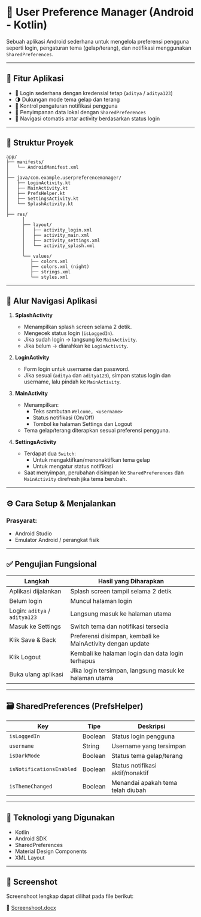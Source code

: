 # 📱 User Preference Manager (Android - Kotlin)

Sebuah aplikasi Android sederhana untuk mengelola preferensi pengguna seperti login, pengaturan tema (gelap/terang), dan notifikasi menggunakan `SharedPreferences`.

---

## 🚀 Fitur Aplikasi

- 🔐 Login sederhana dengan kredensial tetap (`aditya` / `aditya123`)
- 🌗 Dukungan mode tema gelap dan terang
- 🔔 Kontrol pengaturan notifikasi pengguna
- 💾 Penyimpanan data lokal dengan `SharedPreferences`
- 🔁 Navigasi otomatis antar activity berdasarkan status login

---

## 🧱 Struktur Proyek

```
app/
├── manifests/
│   └── AndroidManifest.xml
│
├── java/com.example.userpreferencemanager/
│   ├── LoginActivity.kt
│   ├── MainActivity.kt
│   ├── PrefsHelper.kt
│   ├── SettingsActivity.kt
│   └── SplashActivity.kt
│
├── res/
      │
      ├── layout/
      │   ├── activity_login.xml
      │   ├── activity_main.xml
      │   ├── activity_settings.xml
      │   └── activity_splash.xml
      │
      └── values/
         ├── colors.xml
         ├── colors.xml (night)
         ├── strings.xml
         └── styles.xml
```

---

## 🧭 Alur Navigasi Aplikasi

1. **SplashActivity**

   - Menampilkan splash screen selama 2 detik.
   - Mengecek status login (`isLoggedIn`).
   - Jika sudah login → langsung ke `MainActivity`.
   - Jika belum → diarahkan ke `LoginActivity`.

2. **LoginActivity**

   - Form login untuk username dan password.
   - Jika sesuai (`aditya` dan `aditya123`), simpan status login dan username, lalu pindah ke `MainActivity`.

3. **MainActivity**

   - Menampilkan:
     - Teks sambutan `Welcome, <username>`
     - Status notifikasi (On/Off)
     - Tombol ke halaman Settings dan Logout
   - Tema gelap/terang diterapkan sesuai preferensi pengguna.

4. **SettingsActivity**
   - Terdapat dua `Switch`:
     - Untuk mengaktifkan/menonaktifkan tema gelap
     - Untuk mengatur status notifikasi
   - Saat menyimpan, perubahan disimpan ke `SharedPreferences` dan `MainActivity` direfresh jika tema berubah.

---

## ⚙️ Cara Setup & Menjalankan

### Prasyarat:

- Android Studio
- Emulator Android / perangkat fisik

---

## ✅ Pengujian Fungsional

| Langkah                       | Hasil yang Diharapkan                                      |
| ----------------------------- | ---------------------------------------------------------- |
| Aplikasi dijalankan           | Splash screen tampil selama 2 detik                        |
| Belum login                   | Muncul halaman login                                       |
| Login: `aditya` / `aditya123` | Langsung masuk ke halaman utama                            |
| Masuk ke Settings             | Switch tema dan notifikasi tersedia                        |
| Klik Save & Back              | Preferensi disimpan, kembali ke MainActivity dengan update |
| Klik Logout                   | Kembali ke halaman login dan data login terhapus           |
| Buka ulang aplikasi           | Jika login tersimpan, langsung masuk ke halaman utama      |

---

## 🗃️ SharedPreferences (PrefsHelper)

| Key                      | Tipe    | Deskripsi                         |
| ------------------------ | ------- | --------------------------------- |
| `isLoggedIn`             | Boolean | Status login pengguna             |
| `username`               | String  | Username yang tersimpan           |
| `isDarkMode`             | Boolean | Status tema gelap/terang          |
| `isNotificationsEnabled` | Boolean | Status notifikasi aktif/nonaktif  |
| `isThemeChanged`         | Boolean | Menandai apakah tema telah diubah |

---

## 🔧 Teknologi yang Digunakan

- Kotlin
- Android SDK
- SharedPreferences
- Material Design Components
- XML Layout

---

## 📸 Screenshot

Screenshoot lengkap dapat dilihat pada file berikut:

📄 [Screenshoot.docx](./Screenshoot.docx)
